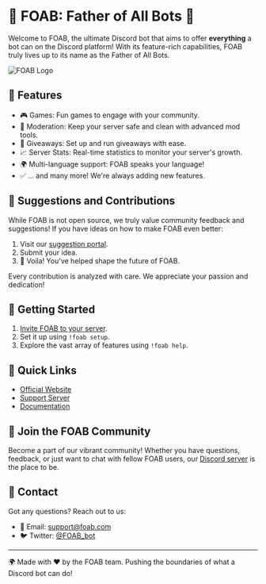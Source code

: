 # 🤖 FOAB: Father of All Bots 🌌

Welcome to FOAB, the ultimate Discord bot that aims to offer **everything** a bot can on the Discord platform! With its feature-rich capabilities, FOAB truly lives up to its name as the Father of All Bots.

![FOAB Logo](URL_TO_YOUR_BOT_LOGO_HERE)

## 🌟 Features

- 🎮 Games: Fun games to engage with your community.
- 🔐 Moderation: Keep your server safe and clean with advanced mod tools.
- 🎉 Giveaways: Set up and run giveaways with ease.
- 📈 Server Stats: Real-time statistics to monitor your server's growth.
- 🌍 Multi-language support: FOAB speaks your language!
- ✅ ... and many more! We're always adding new features.

## 📝 Suggestions and Contributions

While FOAB is not open source, we truly value community feedback and suggestions! If you have ideas on how to make FOAB even better:

1. Visit our [suggestion portal](URL_TO_YOUR_SUGGESTION_PORTAL_HERE).
2. Submit your idea.
3. 🌟 Voila! You've helped shape the future of FOAB.

Every contribution is analyzed with care. We appreciate your passion and dedication!

## 🚀 Getting Started

1. [Invite FOAB to your server](URL_TO_INVITE_LINK_HERE).
2. Set it up using `!foab setup`.
3. Explore the vast array of features using `!foab help`.

## 📌 Quick Links

- [Official Website](URL_TO_YOUR_WEBSITE_HERE)
- [Support Server](URL_TO_YOUR_SUPPORT_SERVER_HERE)
- [Documentation](URL_TO_YOUR_DOCUMENTATION_HERE)

## 🙌 Join the FOAB Community

Become a part of our vibrant community! Whether you have questions, feedback, or just want to chat with fellow FOAB users, our [Discord server](URL_TO_YOUR_DISCORD_SERVER_HERE) is the place to be.

## 💌 Contact

Got any questions? Reach out to us:

- 📧 Email: support@foab.com
- 🐦 Twitter: [@FOAB_bot](URL_TO_YOUR_TWITTER_ACCOUNT)

---

🌍 Made with ❤️ by the FOAB team. Pushing the boundaries of what a Discord bot can do!
